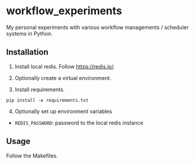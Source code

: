 # workflow_experiments

My personal experiments with various workflow managements / scheduler systems in Python.

## Installation

1) Install local redis. Follow <https://redis.io/>.

2) Optionally create a virtual environment.

3) Install requirements.

```
pip install -e requirements.txt
```

4) Optionally set up environment variables 

- `REDIS_PASSWORD`: password to the local redis instance

## Usage

Follow the Makefiles.
